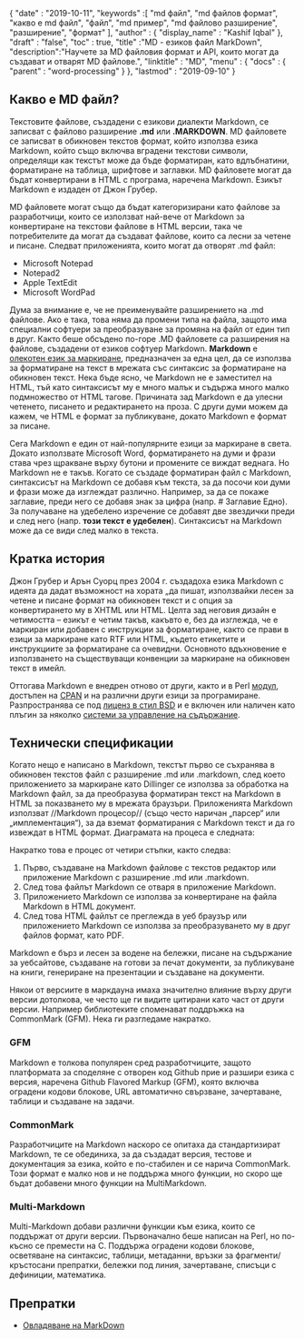 {
  "date" : "2019-10-11",
  "keywords" :[ "md файл", "md файлов формат", "какво е md файл", "файл", "md пример", "md файлово разширение", "разширение", "формат" ],
  "author" : {
    "display_name" : "Kashif Iqbal"
},
  "draft" : "false",
  "toc" : true,
  "title" :"MD - езиков файл MarkDown",
  "description":"Научете за MD файловия формат и API, които могат да създават и отварят MD файлове.",
  "linktitle" : "MD",
  "menu" : {
    "docs" : {
      "parent" : "word-processing"
}
},
  "lastmod" : "2019-09-10"
}

## Какво е MD файл?

Текстовите файлове, създадени с езикови диалекти Markdown, се записват с файлово разширение **.md** или **.MARKDOWN**. MD файловете се записват в обикновен текстов формат, който използва езика Markdown, който също включва вградени текстови символи, определящи как текстът може да бъде форматиран, като вдлъбнатини, форматиране на таблица, шрифтове и заглавки. MD файловете могат да бъдат конвертирани в HTML с програма, наречена Markdown. Езикът Markdown е издаден от Джон Грубер.

MD файловете могат също да бъдат категоризирани като файлове за разработчици, които се използват най-вече от Markdown за конвертиране на текстови файлове в HTML версии, така че потребителите да могат да създават файлове, които са лесни за четене и писане. Следват приложенията, които могат да отворят .md файл:

* Microsoft Notepad
* Notepad2
* Apple TextEdit
* Microsoft WordPad

Дума за внимание е, че не преименувайте разширението на .md файлове. Ако е така, това няма да промени типа на файла, защото има специални софтуери за преобразуване за промяна на файл от един тип в друг. Както беше обсъдено по-горе .MD файловете са разширения на файлове, създадени от езиков софтуер Markdown. **Markdown** е [олекотен език за маркиране](https://en.wikipedia.org/wiki/Lightweight_markup_language), предназначен за една цел, да се използва за форматиране на текст в мрежата със синтаксис за форматиране на обикновен текст. Нека бъде ясно, че Markdown не е заместител на HTML, тъй като синтаксисът му е много малък и съдържа много малко подмножество от HTML тагове. Причината зад Markdown е да улесни четенето, писането и редактирането на проза. С други думи можем да кажем, че HTML е формат за публикуване, докато Markdown е формат за писане.

Сега Markdown е един от най-популярните езици за маркиране в света. Докато използвате Microsoft Word, форматирането на думи и фрази става чрез щракване върху бутони и промените се виждат веднага. Но Markdown не е такъв. Когато се създаде форматиран файл с Markdown, синтаксисът на Markdown се добавя към текста, за да посочи кои думи и фрази може да изглеждат различно. Например, за да се покаже заглавие, преди него се добавя знак за цифра (напр. # Заглавие Едно). За получаване на удебелено изречение се добавят две звездички преди и след него (напр. **този текст е удебелен**). Синтаксисът на Markdown може да се види след малко в текста.

## Кратка история

Джон Грубер и Арън Суорц през 2004 г. създадоха езика Markdown с идеята да дадат възможност на хората „да пишат, използвайки лесен за четене и писане формат на обикновен текст и с опция за конвертирането му в XHTML или HTML. Целта зад неговия дизайн е четимостта – езикът е четим такъв, какъвто е, без да изглежда, че е маркиран или добавен с инструкции за форматиране, както се прави в езици за маркиране като RTF или HTML, където етикетите и инструкциите за форматиране са очевидни. Основното вдъхновение е използването на съществуващи конвенции за маркиране на обикновен текст в имейл.

Оттогава Markdown е внедрен отново от други, както и в Perl [модул](https://en.wikipedia.org/wiki/Modular_programming), достъпен на [CPAN](https://en.wikipedia.org/wiki/CPAN) и на различни други езици за програмиране. Разпространява се под [лиценз в стил BSD](https://en.wikipedia.org/wiki/BSD_license) и е включен или наличен като плъгин за няколко [системи за управление на съдържание](https://en.wikipedia.org/wiki/Content_management_system).

## Технически спецификации

Когато нещо е написано в Markdown, текстът първо се съхранява в обикновен текстов файл с разширение .md или .markdown, след което приложението за маркиране като Dillinger се използва за обработка на Markdown файл, за да преобразува форматиран текст на Markdown в HTML за показването му в мрежата браузъри. Приложенията Markdown използват //Markdown процесор// (също често наричан „парсер“ или „имплементация“), за да вземат форматирания с Markdown текст и да го извеждат в HTML формат. Диаграмата на процеса е следната:

Накратко това е процес от четири стъпки, както следва:

1. Първо, създаване на Markdown файлове с текстов редактор или приложение Markdown с разширение .md или .markdown.
1. След това файлът Markdown се отваря в приложение Markdown.
1. Приложението Markdown се използва за конвертиране на файла Markdown в HTML документ.
1. След това HTML файлът се преглежда в уеб браузър или приложението Markdown се използва за преобразуването му в друг файлов формат, като PDF.

Markdown е бърз и лесен за водене на бележки, писане на съдържание за уебсайтове, създаване на готови за печат документи, за публикуване на книги, генериране на презентации и създаване на документи.

Някои от версиите в маркдауна имаха значително влияние върху други версии дотолкова, че често ще ги видите цитирани като част от други версии. Например библиотеките споменават поддръжка на CommonMark (GFM). Нека ги разгледаме накратко.

### GFM
Markdown е толкова популярен сред разработчиците, защото платформата за споделяне с отворен код Github прие и разшири езика с версия, наречена Github Flavored Markup (GFM), която включва оградени кодови блокове, URL автоматично свързване, зачертаване, таблици и създаване на задачи.

### CommonMark
Разработчиците на Markdown наскоро се опитаха да стандартизират Markdown, те се обединиха, за да създадат версия, тестове и документация за езика, който е по-стабилен и се нарича CommonMark. Този формат е малко нов и не поддържа много функции, но скоро ще бъдат добавени много функции на MultiMarkdown.

### Multi-Markdown
Multi-Markdown добави различни функции към езика, които се поддържат от други версии. Първоначално беше написан на Perl, но по-късно се премести на C. Поддържа оградени кодови блокове, осветяване на синтаксис, таблици, метаданни, връзки за фрагменти/кръстосани препратки, бележки под линия, зачертаване, списъци с дефиниции, математика.

## Препратки

* [Овладяване на MarkDown](https://docs.github.com/en/get-started/writing-on-github/getting-started-with-writing-and-formatting-on-github/basic-writing-and-formatting-syntax)

